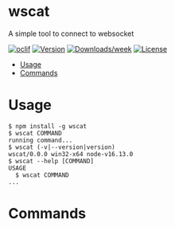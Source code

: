 wscat
=====

A simple tool to connect to websocket 

[![oclif](https://img.shields.io/badge/cli-oclif-brightgreen.svg)](https://oclif.io)
[![Version](https://img.shields.io/npm/v/wscat.svg)](https://npmjs.org/package/wscat)
[![Downloads/week](https://img.shields.io/npm/dw/wscat.svg)](https://npmjs.org/package/wscat)
[![License](https://img.shields.io/npm/l/wscat.svg)](https://github.com/Az107/wscat/blob/master/package.json)

<!-- toc -->
* [Usage](#usage)
* [Commands](#commands)
<!-- tocstop -->
# Usage
<!-- usage -->
```sh-session
$ npm install -g wscat
$ wscat COMMAND
running command...
$ wscat (-v|--version|version)
wscat/0.0.0 win32-x64 node-v16.13.0
$ wscat --help [COMMAND]
USAGE
  $ wscat COMMAND
...
```
<!-- usagestop -->
# Commands
<!-- commands -->

<!-- commandsstop -->
